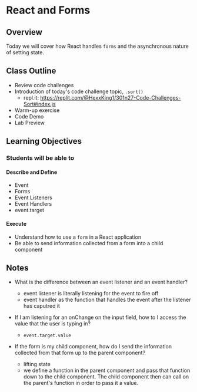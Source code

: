 # React and Forms

## Overview

Today we will cover how React handles `forms` and the asynchronous nature of setting state.

## Class Outline

- Review code challenges
- Introduction of today's code challenge topic, `.sort()`
  - repl.it: <https://replit.com/@HexxKing1/301n27-Code-Challenges-Sort#index.js>
- Warm-up exercise
- Code Demo
- Lab Preview

## Learning Objectives

### Students will be able to

#### Describe and Define

- Event
- Forms
- Event Listeners
- Event Handlers
- event.target

#### Execute

- Understand how to use a `form` in a React application
- Be able to send information collected from a form into a child component

## Notes

- What is the difference between an event listener and an event handler?
  - event listener is literally listening for the event to fire off
  - event handler as the function that handles the event after the listener has caputred it

- If I am listening for an onChange on the input field, how to I access the value that the user is typing in?
  - `event.target.value`

- If the form is my child component, how do I send the information collected from that form up to the parent component?
  - lifting state
  - we define a function in the parent component and pass that function down to the child component. The child component then can call on the parent's function in order to pass it a value.
